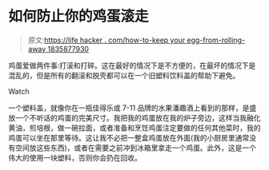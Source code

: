 # 如何防止你的鸡蛋滚走

> 原文:[https://life hacker . com/how-to-keep your egg-from-rolling-away 1835877930](https://lifehacker.com/how-to-keep-your-egg-from-rolling-away-1835877930)

鸡蛋爱做两件事:打滚和打碎。这在最好的情况下是不方便的，在最坏的情况下是混乱的，但是所有的翻滚和脱壳都可以在一个旧塑料饮料盖的帮助下避免。

Watch

一个塑料盖，就像你在一瓶佳得乐或 7-11 品牌的水果潘趣酒上看到的那样，是盛放一个不听话的鸡蛋的完美尺寸。我把我的鸡蛋放在我的炉子旁边，这样当我融化黄油，煎培根，做一碗拉面，或者准备和烹饪鸡蛋注定要做的任何其他菜时，我的鸡蛋可以坐在那里等待。这让我不必把一整盒鸡蛋放在外面(我的小厨房里通常没有空间放这些东西)，或者在需要之前冲到冰箱里拿走一个鸡蛋。此外，这是一个伟大的使用一块塑料，否则你会扔在回收。